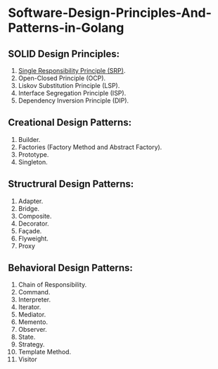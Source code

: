 # Software-Design-Principles-And-Patterns-in-Golang
## SOLID Design Principles: 
1. [Single Responsibility Principle (SRP)](/SOLID%20Principle/Single%20Responsibility%20Principle).
2. Open-Closed Principle (OCP).
3. Liskov Substitution Principle (LSP).
4. Interface Segregation Principle (ISP).
5. Dependency Inversion Principle (DIP).  

## Creational Design Patterns: 
1. Builder.
2. Factories (Factory Method and Abstract Factory).
3.  Prototype.
4.  Singleton.

## Structrural Design Patterns: 
1. Adapter.
2. Bridge.
3. Composite.
4. Decorator.
5. Façade.
6. Flyweight.
7. Proxy  

## Behavioral Design Patterns: 
1. Chain of Responsibility.
2. Command.
3. Interpreter.
4. Iterator.
5. Mediator.
6. Memento.
7. Observer.
8. State.
9. Strategy.
10. Template Method.
11. Visitor
